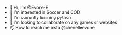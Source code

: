 - 👋 Hi, I’m @Evone-E
- 👀 I’m interested in Soccer and COD
- 🌱 I’m currently learning python
- 💞️ I’m looking to collaborate on any games or websites
- 📫 How to reach me insta @chenelleevone

<!---
Evone-E/Evone-E is a ✨ special ✨ repository because its `README.md` (this file) appears on your GitHub profile.
You can click the Preview link to take a look at your changes.
--->
